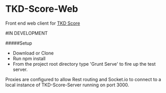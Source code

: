 TKD-Score-Web
=============

Front end web client for [TKD Score](https://github.com/mickcrozier/TKD-Score-Server)

#IN DEVELOPMENT


#####Setup
- Download or Clone
- Run npm install
- From the project root directory type 'Grunt Serve' to fire up the test server.

Proxies are configured to allow Rest routing and Socket.io to connect to a local instance of TKD-Score-Server running on port 3000.